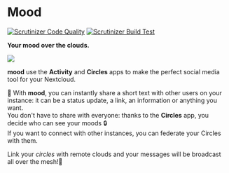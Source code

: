 # Mood

[![Scrutinizer Code Quality](https://scrutinizer-ci.com/g/daita/mood/badges/quality-score.png?b=master&)](https://scrutinizer-ci.com/g/daita/mood/?branch=master)
[![Scrutinizer Build Test](https://scrutinizer-ci.com/g/daita/mood/badges/build.png?b=master&)](https://scrutinizer-ci.com/g/daita/mood/?branch=master)

**Your mood over the clouds.**

![](https://raw.githubusercontent.com/daita/mood/master/screenshots/0.2.0.png)


**mood** use the **Activity** and **Circles** apps to make the perfect social media tool for your Nextcloud.

💬 With **mood**, you can instantly share a short text with other users on your instance: it can be a status update, a link, an information or anything you want.  
You don't have to share with everyone: thanks to the **Circles** app, you decide who can see your moods 🔒  
If you want to connect with other instances, you can federate your Circles with them. 

Link your _circles_ with remote clouds and your messages will be broadcast all over the mesh!🚀  
